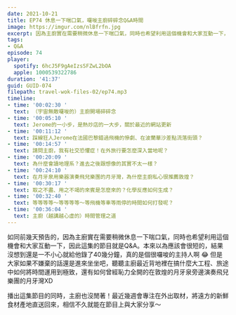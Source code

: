 ```yaml
---
date: 2021-10-21
title: EP74 休息一下喘口氣，囉唆主廚碎碎念Q&A時間
image: https://imgur.com/nlBfrfn.jpg
excerpt: 因為主廚實在需要稍微休息一下喘口氣，同時也希望利用這個機會和大家互動一下，因此這集的節目就是Q&A。歡迎來聽聽主廚最近背地裡在搞什麼大工程、旅途中如何將時間運用到極致，還有如何曾經恥力全開的在敦煌的月牙泉旁邊演奏飛兒樂團的月牙灣XD
tags:
- Q&A
episode: 74
player:
  spotify: 6hcJ5F9gAeIzsSFZwL2bOA
  apple: 1000539322786
duration: '41:37'
guid: GUID-074
filepath: travel-wok-files-02/ep74.mp3
timeline:
- time: '00:02:30 '
  text: （宇宙無敵囉唆的）主廚開場碎碎念
- time: '00:05:10 '
  text: Jerome的一小步，是熱炒店的一大步，關於最近的網站更新
- time: '00:11:12 '
  text: 踩線狂人Jerome在法國巴黎錯過飛機的慘劇、在波蘭華沙差點流落街頭？
- time: '00:14:57 '
  text: 請問主廚，我有社交恐懼症！在外旅行要怎麼深入當地呢？
- time: '00:20:09 '
  text: 為什麼會讀地理系？進去之後跟想像的其實不太一樣？
- time: '00:24:10 '
  text: 在月牙泉用樂器演奏飛兒樂團的月牙灣，為什麼主廚私心很推薦敦煌？
- time: '00:30:17 '
  text: 取之不盡、用之不竭的來賓是怎麼來的？化學反應如何生成？
- time: '00:32:40 '
  text: 等等等等～等等等等～等飛機等車等雨停的時間如何打發呢？
- time: '00:36:04 '
  text: 主廚（越講越心虛的）時間管理之道
---
```


如同前幾天預告的，因為主廚實在需要稍微休息一下喘口氣，同時也希望利用這個機會和大家互動一下，因此這集的節目就是Q&A。本來以為應該會很短的，結果沒想到還是一不小心就給他錄了40幾分鐘，真的是個很囉唆的主持人啊 😂 但是大家如果不嫌棄的話還是進來坐坐吧，聽聽主廚最近背地裡在搞什麼大工程、旅途中如何將時間運用到極致，還有如何曾經恥力全開的在敦煌的月牙泉旁邊演奏飛兒樂團的月牙灣XD

播出這集節目的同時，主廚也沒閒著！最近幾週會專注在外出取材，將遠方的新鮮食材產地直送回來，相信不久就能在節目上與大家分享～

